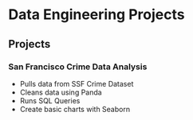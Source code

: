 # Data Engineering Projects

## Projects
### San Francisco Crime Data Analysis
- Pulls data from SSF Crime Dataset
- Cleans data using Panda
- Runs SQL Queries
- Create basic charts with Seaborn
